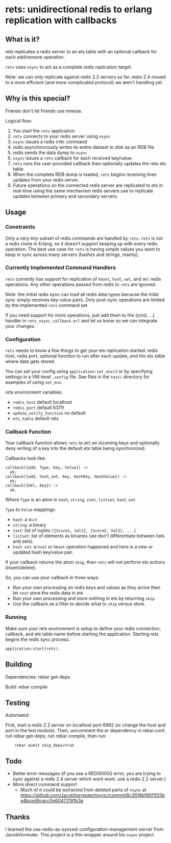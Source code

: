 rets: unidirectional redis to erlang replication with callbacks
===============================================================

What is it?
-----------
rets replicates a redis server to an ets table with an optional callback
for each add/remove operation.

`rets` uses `nsync` to act as a complete redis replication target.

Note: we can only replicate against redis 2.2 servers so far.  redis 2.4
moved to a more efficient (and more complicated protocol) we
aren't handling yet.


Why is this special?
--------------------
Friends don't let friends use mnesia.

Logical flow:

1. You start the `rets` application.
2. `rets` connects to your redis server using `nsync`
3. `nsync` issues a redis `SYNC` command
4. redis asynchronously writes its entire dataset to disk as an RDB file
5. redis sends the data dump to `nsync`
6. `nsync` issues a `rets` callback for each received key/value.
7. `rets` runs the user-provided callback then optionally updates the
rets ets table
8. When the complete RDB dump is loaded, `rets` begins receiving lives updates
from your redis server.
9. Future operations on the connected redis server are replicated to ets in
real-time using the same mechanism redis servers use to replicate updates
between primary and secondary servers.



Usage
-----
### Constraints
Only a very tiny subset of redis commands are handled by `rets`.  `rets` is not
a redis clone in Erlang, so it doesn't support keeping up with every redis
operation.  The best use case for `rets` is having *simple* values you want
to keep in sync across many servers (hashes and strings, mainly).

### Currently Implemented Command Handlers
`rets` currently has support for replication of 
`hmset`, `hset`, `set`, and `del`
redis operations.  Any other operations passed from redis to `rets`
are ignored.

Note: the initial redis sync can load all redis data types because the inital
sync simply receives key-value pairs.  Only post-sync operations are limited
by the implemented `rets` command set.

If you need support for more operations, just add them to the {cmd, ...} handler
in `rets_nsync_callback.erl` and let us know so we can integrate your changes.


### Configuration
`rets` needs to know a few things to get your ets replication started:
redis host, redis port, optional function to run after each update, and
the ets table where data gets stored.

You can set your config using `application:set_env/3` or by specifying
settings in a VM-level `.config` file.  See files in the `test/` directory
for examples of using `set_env`.

rets environment variables:

   * `redis_host` default localhost
   * `redis_port` default 6379
   * `update_notify_function` no default
   * `ets_table` default rets


### Callback Function
Your callback function allows `rets` to act on incoming keys and optionally
deny writing of a key into the default ets table being synchronized.

Callbacks look like:

    callback({add, Type, Key, Value}) ->
      ok;
    callback({add, hash_set, Key, HashKey, HashValue}) ->
      ok;
    callback({del, Key}) ->
      ok.

Where `Type` is an atom in `hash`, `string`, `zset`, `listset`, `hash_set`.

`Type` to `Value` mappings:

   * `hash`: a `dict`
   * `string`: a binary
   * `zset`: list of tuples `[{Score1, Val1}, {Score2, Val2}, ...]`
   * `listset`: list of elements as binaries (we don't differentiate between
lists and sets).
   * `hash_set`: a `hset` or `hmset` operation happened and here is a new or updated hash key/value pair.

If your callback returns the atom `skip`, then `rets` will *not* perform
ets actions (insert/delete).

So, you can use your callback in three ways:

   * Run your own processing on redis keys and values as they arrive then let `rest` store the redis data in ets
   * Run your own processing and store nothing in ets by returning `skip`
   * Use the callback as a filter to decide what to `skip` versus store.


### Running
Make sure your rets environment is setup to define your redis connection,
callback, and ets table name before starting the application.  Starting rets
begins the redis sync process.

    application:start(rets).


Building
--------
Dependencies:
        rebar get-deps

Build:
        rebar compile


Testing
-------
Automated:

First, start a redis 2.2 server on localhost port 6992
(or change the host and port in the test module).
Then, uncomment the er dependency in rebar.conf,
run rebar get-deps, run rebar compile, then run:

        rebar eunit skip_deps=true

Todo
----

   * Better error messages (if you see a REDIS0002 error, you are trying to sync
against a redis 2.4 server which wont work.  use a redis 2.2 server.)
   * More direct command support
     * Much of it could be extracted from deleted parts of `nsync` at
https://github.com/JacobVorreuter/nsync/commit/8c2618bf85f1f25be4bced9cacc0e60472191b3a


Thanks
------
I learned the use-redis-as-synced-configuration-management-server
from JacobVorreuter.  This project is a thin wrapper around his
`nsync` project.
